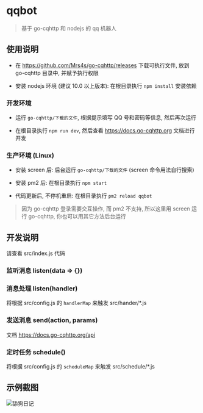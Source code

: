 # qqbot

> 基于 go-cqhttp 和 nodejs 的 qq 机器人

## 使用说明

- 在 https://github.com/Mrs4s/go-cqhttp/releases 下载可执行文件, 放到 go-cqhttp 目录中, 并赋予执行权限

- 安装 nodejs 环境 (建议 10.0 以上版本): 在根目录执行 `npm install` 安装依赖

### 开发环境

- 运行 `go-cqhttp/下载的文件`, 根据提示填写 QQ 号和密码等信息, 然后再次运行

- 在根目录执行 `npm run dev`, 然后查看 https://docs.go-cqhttp.org 文档进行开发

### 生产环境 (Linux)

- 安装 screen 后: 后台运行 `go-cqhttp/下载的文件` (screen 命令用法自行搜索)

- 安装 pm2 后: 在根目录执行 `npm start`

- 代码更新后, 不停机重启: 在根目录执行 `pm2 reload qqbot`

> 因为 go-cqhttp 登录需要交互操作, 而 pm2 不支持, 所以这里用 screen 运行 go-cqhttp, 你也可以用其它方法后台运行

## 开发说明

请查看 src/index.js 代码

### 监听消息 listen(data => {})

### 消息处理 listen(handler)

将根据 src/config.js 的 `handlerMap` 来触发 src/hander/\*.js

### 发送消息 send(action, params)

文档 https://docs.go-cqhttp.org/api

### 定时任务 schedule()

将根据 src/config.js 的 `scheduleMap` 来触发 src/schedule/\*.js

## 示例截图

![舔狗日记](https://user-images.githubusercontent.com/8413791/105276494-7d6a8e00-5bdc-11eb-8212-26b1943e9742.png)

